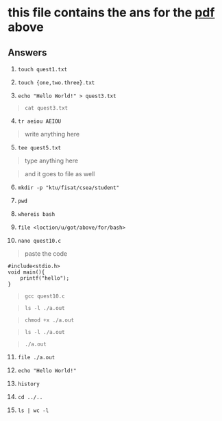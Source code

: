 # this file contains the ans for the [pdf](./basic_commands_practise_all.pdf) above

## Answers

1. `touch quest1.txt`

2. `touch {one,two.three}.txt`

3. `echo "Hello World!" > quest3.txt`
> `cat quest3.txt`

4. `tr aeiou AEIOU`
> write anything here

5. `tee quest5.txt`
> type anything here

> and it goes to file as well

6. `mkdir -p "ktu/fisat/csea/student"`

7. `pwd`

8. `whereis bash`

9. `file <loction/u/got/above/for/bash>`

10. `nano quest10.c`

> paste the code
```
#include<stdio.h>
void main(){
	printf("hello");
}
```
> `gcc quest10.c`

> `ls -l ./a.out`

> `chmod +x ./a.out`

> `ls -l ./a.out`

> `./a.out`


11. `file ./a.out`

12. `echo "Hello World!"`

13. `history`

14. `cd ../..`

15. `ls | wc -l`












